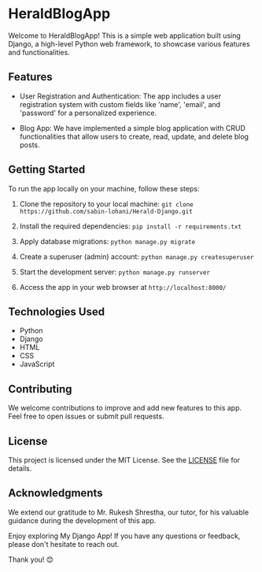 # HeraldBlogApp

Welcome to HeraldBlogApp! This is a simple web application built using Django, a high-level Python web framework, to showcase various features and functionalities.

## Features

- User Registration and Authentication: The app includes a user registration system with custom fields like 'name', 'email', and 'password' for a personalized experience.

- Blog App: We have implemented a simple blog application with CRUD functionalities that allow users to create, read, update, and delete blog posts.

## Getting Started

To run the app locally on your machine, follow these steps:

1. Clone the repository to your local machine:
```git clone https://github.com/sabin-lohani/Herald-Django.git```

2. Install the required dependencies:
```pip install -r requirements.txt```

3. Apply database migrations:
```python manage.py migrate```

4. Create a superuser (admin) account:
```python manage.py createsuperuser```

5. Start the development server:
```python manage.py runserver```

6. Access the app in your web browser at `http://localhost:8000/`

## Technologies Used

- Python
- Django
- HTML
- CSS
- JavaScript

## Contributing

We welcome contributions to improve and add new features to this app. Feel free to open issues or submit pull requests.

## License

This project is licensed under the MIT License. See the [LICENSE](LICENSE) file for details.

## Acknowledgments

We extend our gratitude to Mr. Rukesh Shrestha, our tutor, for his valuable guidance during the development of this app.

Enjoy exploring My Django App! If you have any questions or feedback, please don't hesitate to reach out.

Thank you! 😊
